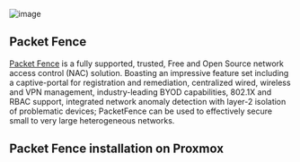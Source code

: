 ![image](https://www.packetfence.org/img/packetfence.white.svg)

## Packet Fence

[Packet Fence](https://www.packetfence.org/) is a fully supported, trusted, Free and Open Source network access control (NAC) solution. Boasting an impressive feature set including a captive-portal for registration and remediation, centralized wired, wireless and VPN management, industry-leading BYOD capabilities, 802.1X and RBAC support, integrated network anomaly detection with layer-2 isolation of problematic devices; PacketFence can be used to effectively secure small to very large heterogeneous networks.

## Packet Fence installation on Proxmox



